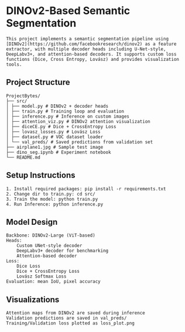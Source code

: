 # DINOv2-Based Semantic Segmentation

    This project implements a semantic segmentation pipeline using [DINOv2](https://github.com/facebookresearch/dinov2) as a feature extractor, with multiple decoder heads including U-Net-style, DeepLabv3+, and attention-based decoders. It supports custom loss functions (Dice, Cross Entropy, Lovász) and provides visualization tools.

## Project Structure
    ProjectBytes/
    ├── src/
    │ ├── model.py # DINOv2 + decoder heads
    │ ├── train.py # Training loop and evaluation
    │ ├── inference.py # Inference on custom images
    │ ├── attention_viz.py # DINOv2 attention visualization
    │ ├── diceCE.py # Dice + CrossEntropy Loss
    │ ├── lovasz_losses.py # Lovász Loss
    │ ├── dataset.py # VOC dataset loader
    │ └── val_preds/ # Saved predictions from validation set
    ├── airplane1.jpg # Sample test image
    ├── dino_seg.ipynb # Experiment notebook
    └── README.md

## Setup Instructions

    1. Install required packages: pip install -r requirements.txt
    2. Change dir to train.py: cd src/
    3. Train the model: python train.py
    4. Run Inference: python inference.py

## Model Design

    Backbone: DINOv2-Large (ViT-based)
    Heads:
        Custom UNet-style decoder
        DeepLabv3+ decoder for benchmarking
        Attention-based decoder
    Loss:
        Dice Loss
        Dice + CrossEntropy Loss
        Lovász Softmax Loss
    Evaluation: mean IoU, pixel accuracy

## Visualizations

    Attention maps from DINOv2 are saved during inference
    Validation predictions are saved in val_preds/
    Training/Validation loss plotted as loss_plot.png




